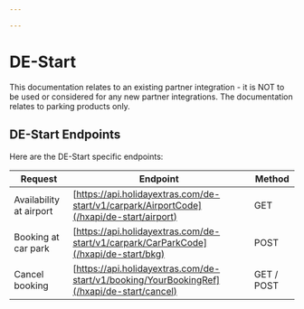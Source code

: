 ```yaml
---

---
```


# DE-Start

This documentation relates to an existing partner integration - it is NOT to be used or considered for any new partner integrations. The documentation relates to parking products only.

## DE-Start Endpoints

Here are the DE-Start specific endpoints:

 | Request | Endpoint | Method |
 | ------ | -------- | ------ |
 | Availability at airport  | [https://api.holidayextras.com/de-start/v1/carpark/AirportCode](/hxapi/de-start/airport)| GET    |
 | Booking at car park | [https://api.holidayextras.com/de-start/v1/carpark/CarParkCode](/hxapi/de-start/bkg)| POST   |
 | Cancel booking | [https://api.holidayextras.com/de-start/v1/booking/YourBookingRef](/hxapi/de-start/cancel)| GET / POST   |
